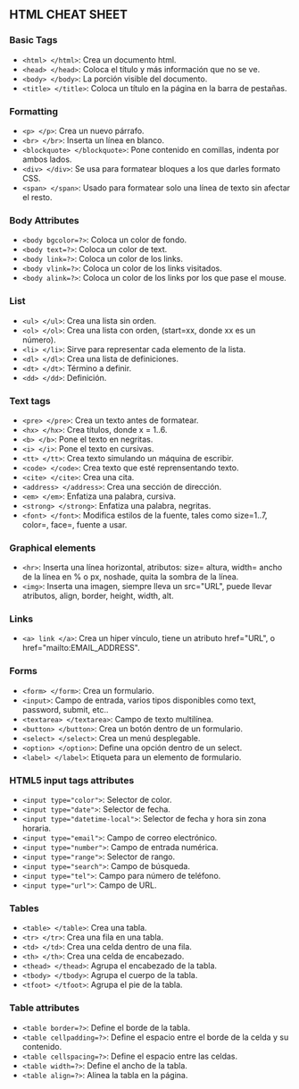 ## HTML CHEAT SHEET
### Basic Tags
- `<html> </html>`: Crea un documento html.
- `<head> </head>`: Coloca el título y más información que no se ve.
- `<body> </body>`: La porción visible del documento.
- `<title> </title>`: Coloca un título en la página en la barra de pestañas.
### Formatting
- `<p> </p>`: Crea un nuevo párrafo.
- `<br> </br>`: Inserta un línea en blanco.
- `<blockquote> </blockquote>`: Pone contenido en comillas, indenta por ambos lados.
- `<div> </div>`: Se usa para formatear bloques a los que darles formato CSS.
- `<span> </span>`: Usado para formatear solo una línea de texto sin afectar el resto.
### Body Attributes
- `<body bgcolor=?>`: Coloca un color de fondo.
- `<body text=?>`: Coloca un color de text.
- `<body link=?>`: Coloca un color de los links.
- `<body vlink=?>`: Coloca un color de los links visitados.
- `<body alink=?>`: Coloca un color de los links por los que pase el mouse.
### List
- `<ul> </ul>`: Crea una lista sin orden.
- `<ol> </ol>`: Crea una lista con orden, (start=xx, donde xx es un número).
- `<li> </li>`: Sirve para representar cada elemento de la lista.
- `<dl> </dl>`: Crea una lista de definiciones.
- `<dt> </dt>`: Término a definir.
- `<dd> </dd>`: Definición.
### Text tags
- `<pre> </pre>`: Crea un texto antes de formatear.
- `<hx> </hx>`: Crea títulos, donde x = 1..6.
- `<b> </b>`: Pone el texto en negritas.
- `<i> </i>`: Pone el texto en cursivas.
- `<tt> </tt>`: Crea texto simulando un máquina de escribir.
- `<code> </code>`: Crea texto que esté reprensentando texto.
- `<cite> </cite>`: Crea una cita.
- `<address> </address>`: Crea una sección de dirección.
- `<em> </em>`: Enfatiza una palabra, cursiva.
- `<strong> </strong>`: Enfatiza una palabra, negritas.
- `<font> </font>`: Modifica estilos de la fuente, tales como size=1..7, color=, face=, fuente a usar.
### Graphical elements
- `<hr>`: Inserta una línea horizontal, atributos: size= altura, width= ancho de la línea en % o px, noshade, quita la sombra de la línea.
- `<img>`: Inserta una imagen, siempre lleva un src="URL", puede llevar atributos, align, border, height, width, alt.
### Links
- `<a> link </a>`: Crea un hiper vínculo, tiene un atributo href="URL", o href="mailto:EMAIL_ADDRESS".
### Forms
- `<form> </form>`: Crea un formulario.
- `<input>`: Campo de entrada, varios tipos disponibles como text, password, submit, etc..
- `<textarea> </textarea>`: Campo de texto multilínea.
- `<button> </button>`: Crea un botón dentro de un formulario.
- `<select> </select>`: Crea un menú desplegable.
- `<option> </option>`: Define una opción dentro de un select.
- `<label> </label>`: Etiqueta para un elemento de formulario.
### HTML5 input tags attributes
- `<input type="color">`: Selector de color.
- `<input type="date">`: Selector de fecha.
- `<input type="datetime-local">`: Selector de fecha y hora sin zona horaria.
- `<input type="email">`: Campo de correo electrónico.
- `<input type="number">`: Campo de entrada numérica.
- `<input type="range">`: Selector de rango.
- `<input type="search">`: Campo de búsqueda.
- `<input type="tel">`: Campo para número de teléfono.
- `<input type="url">`: Campo de URL.
### Tables
- `<table> </table>`: Crea una tabla.
- `<tr> </tr>`: Crea una fila en una tabla.
- `<td> </td>`: Crea una celda dentro de una fila.
- `<th> </th>`: Crea una celda de encabezado.
- `<thead> </thead>`: Agrupa el encabezado de la tabla.
- `<tbody> </tbody>`: Agrupa el cuerpo de la tabla.
- `<tfoot> </tfoot>`: Agrupa el pie de la tabla.
### Table attributes
- `<table border=?>`: Define el borde de la tabla.
- `<table cellpadding=?>`: Define el espacio entre el borde de la celda y su contenido.
- `<table cellspacing=?>`: Define el espacio entre las celdas.
- `<table width=?>`: Define el ancho de la tabla.
- `<table align=?>`: Alinea la tabla en la página.

